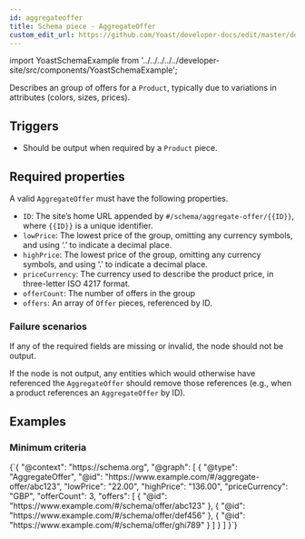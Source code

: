 ```yaml
---
id: aggregateoffer
title: Schema piece - AggregateOffer
custom_edit_url: https://github.com/Yoast/developer-docs/edit/master/docs/features/schema/pieces/aggregateoffer.md
---
```

import YoastSchemaExample from '../../../../../developer-site/src/components/YoastSchemaExample';

Describes an group of offers for a `Product`, typically due to variations in attributes (colors, sizes, prices).

## Triggers
* Should be output when required by a `Product` piece.

## Required properties
A valid `AggregateOffer` must have the following properties.

* `ID`: The site’s home URL appended by `#/schema/aggregate-offer/{{ID}}`, where  `{{ID}}`  is a unique identifier.
* `lowPrice`: The lowest price of the group, omitting any currency symbols, and using ‘.’ to indicate a decimal place.
* `highPrice`: The lowest price of the group, omitting any currency symbols, and using ‘.’ to indicate a decimal place.
* `priceCurrency`: The currency used to describe the product price, in three-letter ISO 4217 format.
* `offerCount`: The number of offers in the group
* `offers`: An array of `Offer` pieces, referenced by ID.

### Failure scenarios
If any of the required fields are missing or invalid, the node should not be output.

If the node is not output, any entities which would otherwise have referenced the `AggregateOffer` should remove those references (e.g., when a product references an  `AggregateOffer`  by ID).

## Examples
### Minimum criteria

<YoastSchemaExample>
{`{
      "@context": "https://schema.org",
      "@graph": [
          {
              "@type": "AggregateOffer",
              "@id": "https://www.example.com/#/aggregate-offer/abc123",
              "lowPrice": "22.00",
              "highPrice": "136.00",
              "priceCurrency": "GBP",
              "offerCount": 3,
              "offers": [
                  {
                      "@id": "https://www.example.com/#/schema/offer/abc123"
                  },
                  {
                      "@id": "https://www.example.com/#/schema/offer/def456"
                  },
                  {
                      "@id": "https://www.example.com/#/schema/offer/ghi789"
                  }
              ]
          }
      ]
  }`}
</YoastSchemaExample>
